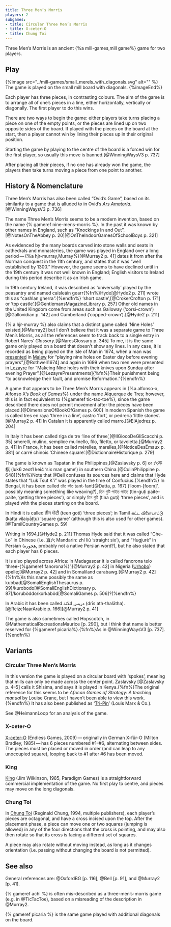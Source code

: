 ```yaml
---
title: Three Men’s Morris
players: 2
subgames:
- title: Circular Three Men’s Morris
- title: X-ceter-O
- title: Chung Toi
---
```


<p class="lead">
<span class="aka">Three Men’s Morris</span> is an ancient {%a mill-games,mill game%} game for two players.
</p>

<!-- excerpt -->

## Play

{%image src="../mill-games/small_merels_with_diagonals.svg" alt="" %}
The game is played on the small mill board with diagonals.
{%imageEnd%}

Each player has three pieces, in contrasting colours. The aim of the game is to arrange all of one’s pieces in a line, either horizontally, vertically or diagonally. The first player to do this wins.

There are two ways to begin the game: either players take turns placing a piece on one of the empty points, or the pieces are lined up on two opposite sides of the board. If played with the pieces on the board at the start, then a player cannot win by lining their pieces up in their original position.

Starting the game by playing to the centre of the board is a forced win for the first player, so usually this move is banned.[@WinningWaysV3 p. 737]

After placing all their pieces, if no one has already won the game, the players then take turns moving a piece from one point to another.

## History & Nomenclature

Three Men’s Morris has also been called “<span class="aka">Ovid’s Game</span>”, based on its similarity to a game that is alluded to in Ovid’s [<cite lang="la">Ars Amatoria</cite>.](https://en.wikipedia.org/wiki/Ars_Amatoria)[@WinningWaysV3 p.  736]

The name Three Men’s Morris seems to be a modern invention, based on the name {% gameref nine-mens-morris %}. In the past it was known by other names in England, such as “<span class="aka">Knockings In and Out</span>”.[@NotesOnTheAbbey p.  20][@OnTheIndoorGamesOfSchoolBoys p. 321] 

As evidenced by the many boards carved into stone walls and seats in cathedrals and monasteries, the game was played in England over a long period — {%a hjr-murray,Murray%}[@Murray2 p. 41] dates it from after the Norman conquest in the 11th century, and states that it was “well established by 1300.” However, the game seems to have declined until in the 19th century it was not well known in England; English visitors to Ireland during this period describe it as an Irish game.

In 19th century Ireland, it was described as ‘universally’ played by the peasantry and named <span lang="ga" class="aka">caisleáin gearr</span>{%fn%}Hyde[@Hyde2 p.  211] wrote this as “<span lang="ga" class="aka">cashlan gherra</span>”.{%endfn%} ‘<span class="aka">short castle</span>’,[@CrokerCrofton p.  171] or ‘<span class="aka">top castle</span>’.[@GentlemansMagazineLibrary p. 257] Other old names in the United Kingdom come from areas such as Galloway (‘<span class="aka">corsi-crown</span>’)[@Gallovidian p.  142] and Cumberland (‘<span class="aka">copped-crown</span>’).[@Hyde2 p. 211]

{% a hjr-murray %} also claims that a distinct game called ‘<span class="aka">Nine Holes</span>’ existed,[@Murray2] but I don’t believe that it was a separate game to Three Men’s Morris, as all the references seem to track back to a single entry in Robert Nares’ <cite>Glossary</cite>.[@NaresGlossary p. 345] To me, it is the same game only played on a board that doesn’t show any lines. In any case, it is recorded as being played on the Isle of Man in 1674, when a man was [presented](https://en.wikipedia.org/wiki/Presentment) in [Malew](https://en.wikipedia.org/wiki/Malew) for “playing nine holes on Easter day before evening prayers”,[@Rothwell1674] and again in 1699 when two men were presented in [Lezayre](https://en.wikipedia.org/wiki/Lezayre) for “Makeing Nine holes with their knives upon Sunday after evening Prayer”.[@LezayrePresentments]{%fn%}Their punishment being “to acknowledge their fault, and promise Reformation.”{%endfn%}

A game that appears to be Three Men’s Morris appears in {%a alfonso-x, Alfonso
X’s <cite>Book of Games</cite>%} under the name <span lang="es">Alquerque de
Tres</span>; however, this is in fact equivalent to {%gameref tic-tac-toe%},
since the game described there does not permit movement after the pieces have
been placed.[@DimensionsOfBookOfGames p. 600]  In modern Spanish the game is
called <span lang="es">tres en raya</span> ‘three in a line’, <span
lang="es">castro</span> ‘fort’, or <span lang="es">pedrería</span> ‘little
stones’.[@Murray2 p. 41] In Catalan it is apparently called <span
lang="ca">marro</span>.[@ElAjedrez p. 204]

In Italy it has been called <span lang="it">riga de tre</span> ‘line of
three’,[@IlGiocoDeGliScacchi p. 35] <span lang="it">smerelli</span>, <span
lang="it">mulino</span>, <span lang="it">semplice mulinello</span>, <span
lang="it">filo</span>, <span lang="it">filetto</span>, or <span
lang="it">tavoletta</span>.[@Murray2 p. 41] In France, it has been called <span
lang="fr">mérelles</span>, <span lang="fr">marelles</span>,[@NoticeDesÉmaux p.
381] or <span lang="fr">carré chinois</span> ‘Chinese
square’.[@DictionnaireHistorique p. 279]

The game is known as <span lang="fil" class="noun">Tapatan</span> in the
Philippines,[@Zaslavsky p. 6] or <span lang="yue-Hans-HK">六卒棋</span> (<span
lang="yue-Latn-jyutping">luk6 zeot1 kei4</span> ‘six man game’) in southern
China.[@CulinPhilippine p. 648]{%fn%}Note that @Bell confuses its sources here
and claims that Hyde states that “Luk Tsut K’i” was played in the time of
Confucius.{%endfn%} In Bengal, it has been called <span lang="bn">তাঁত
ফাঁত</span> <span lang="bn-Latn">tant-fant</span>[@Datta, p. 167]
(‘loom-[foom]’, possibly meaning something like weaving?), <span lang="bn">তিন
গুটি পাইত পাইত</span> (<span lang="bn-Latn">tin-guṭi paite-paite</span>,
‘getting three pieces’), or simply <span lang="bn">তিন গুটি</span> (<span
lang="bn-Latn">tina guṭi</span>) ‘three pieces’, and is played with the pieces
starting on the board.

In Hindi it is called <span lang="hi">तीन गोटी</span> (<span lang="hi-Latn">teen
goti</span>) ‘three pieces’; in Tamil <span lang="ta">கட்ட விளையாட்டு</span>
(<span lang="ta-Latn">kaṭṭa viḷaiyāṭṭu</span>) ‘square game’ (although this is
also used for other games).[@TamilCountryGames p. 59]

Writing in 1694,[@Hyde2 p. 211] Thomas Hyde said that it was called “Che-Lo” in
Chinese (i.e. <span lang="zh-Hant">直六</span> Mandarin: <span
lang="cmn-Latn-pinyin">zhí liù</span> ‘straight six’), and “Hugjurè” in Persian
(<span lang="fa">هجوره</span>, probably not a native Persian word?), but he also
stated that each player has 6 pieces.

It is also played across Africa: in Madagascar it is called <span
lang="mg">fanorona telo</span> ‘three-{%gameref fanorona%}’;[@Murray2 p. 42] in
Nigeria ([Urhobo](https://en.wikipedia.org/wiki/Urhobo_language)) <span
lang="urh">epelle</span>;[@Murray2 p. 42] and in Somaliland <span
lang="so">carabawg</span>.[@Murray2 p. 42]{%fn%}Is this name possibly the same
as <span lang="so">kubbad</span>[@SomaliEnglishThesaurus p. 99]/<span
lang="so">kurobodo</span>[@SomaliEnglishDictionary p. 87]/<span
lang="so">koruböddo</span>/<span lang="so">korkaböd</span>[@SomaliGames p.
506]?{%endfn%}

In Arabic it has been called <span lang="ar">دريس اثلاثة</span> (<span
lang="ar-Latn">drīs ath-thalātha</span>).[@ReizeNaarArabie p. 166][@Murray2 p. 41]

The game is also sometimes called Hopscotch, in @MathematicalRecreationsMaurice
[p. 290], but I think that name is better reserved for {%gameref picaria%}.{%fn%}As in
@WinningWaysV3 [p. 737].{%endfn%}

<!-- To Check
* Terni Lapilli
* Three Men’s Marriage
-->

## Variants

### Circular Three Men’s Morris

In this version the game is played on a circular board with ‘spokes’, meaning
that mills can only be made across the center point. Zaslavsky [@Zaslavsky p. 4–5] calls
it Shisima, and says it is played in Kenya.{%fn%}The original reference for this
seems to be <cite>African Games of Strategy: A teaching manual</cite> by Louise
Crane, but I haven’t been able to view this work.{%endfn%} It has also been
published as ‘[Tri-Pin](https://boardgamegeek.com/boardgame/111169/tri-pin)’ (Louis Marx & Co.).

See @HeimannLoop for an analysis of the game.

### X-ceter-O

[X-ceter-O](https://boardgamegeek.com/boardgame/21951/x-ceter-o) (Endless Games,
2009) — originally in German <span lang="de">X-für-O</span> (Milton Bradley,
1985) — has 6 pieces numbered #1–#6, alternating between sides. The pieces must be
placed or moved in order (and can leap to any unoccupied square), looping back
to #1 after #6 has been moved.

### King

[King](https://boardgamegeek.com/boardgame/22452/king) (Jim Wilkinson, 1985,
Paradigm Games) is a straightforward commercial implementation of the game. No
first play to centre, and pieces may move on the long diagonals.

### Chung Toi

In [Chung Toi](https://boardgamegeek.com/boardgame/11557/chung-toi) (Reginald
Chung, 1994, multiple publishers), each player’s pieces are octagonal, and have
a cross incised upon the top. After the placement phase, a piece can move one or
two squares (jumping is allowed) in any of the four directions that the cross is
pointing, and may also then rotate so that its cross is facing a different set
of squares.

A piece may also rotate without moving instead, as long as it changes
orientation (i.e. passing without changing the board is not permitted).

## See also

General references are: @OxfordBG [p. 116], @Bell [p. 91], and @Murray2 [p. 41].

{% gameref achi %} is often mis-described as a three-men’s-morris game (e.g. in
@TicTacToe), based on a misreading of the description in @Murray2.

{% gameref picaria %} is the same game played with additional diagonals on the
board.
